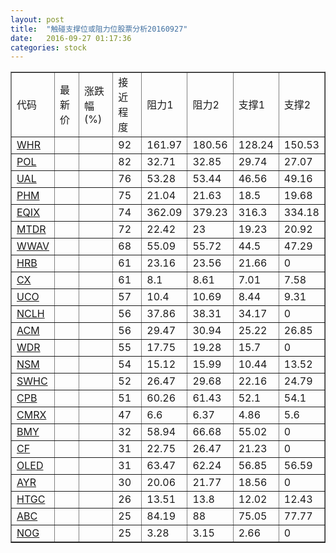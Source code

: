 ```yaml
---
layout: post
title:  "触碰支撑位或阻力位股票分析20160927"
date:   2016-09-27 01:17:36
categories: stock
---
```

<script type="text/javascript">
var stockList = []
stockList.push('gb_whr');
stockList.push('gb_pol');
stockList.push('gb_ual');
stockList.push('gb_phm');
stockList.push('gb_eqix');
stockList.push('gb_mtdr');
stockList.push('gb_wwav');
stockList.push('gb_hrb');
stockList.push('gb_cx');
stockList.push('gb_uco');
stockList.push('gb_nclh');
stockList.push('gb_acm');
stockList.push('gb_wdr');
stockList.push('gb_nsm');
stockList.push('gb_swhc');
stockList.push('gb_cpb');
stockList.push('gb_cmrx');
stockList.push('gb_bmy');
stockList.push('gb_cf');
stockList.push('gb_oled');
stockList.push('gb_ayr');
stockList.push('gb_htgc');
stockList.push('gb_abc');
stockList.push('gb_nog');
</script>
<table border="1">
 <tr>
 <td>代码</td>
 <td>最新价</td>
 <td>涨跌幅(%)</td>
 <td>接近程度</td>
 <td>阻力1</td>
 <td>阻力2</td>
 <td>支撑1</td>
 <td>支撑2</td>
</tr>
  <tr id="whr" class="red">
  <td><a href="http://stock.finance.sina.com.cn/usstock/quotes/WHR.html" target="_blank">WHR</a></td><td></td><td></td><td>92</td><td>161.97</td><td>180.56</td><td>128.24</td><td>150.53</td></tr>
  <tr id="pol" class="red">
  <td><a href="http://stock.finance.sina.com.cn/usstock/quotes/POL.html" target="_blank">POL</a></td><td></td><td></td><td>82</td><td>32.71</td><td>32.85</td><td>29.74</td><td>27.07</td></tr>
  <tr id="ual" class="green">
  <td><a href="http://stock.finance.sina.com.cn/usstock/quotes/UAL.html" target="_blank">UAL</a></td><td></td><td></td><td>76</td><td>53.28</td><td>53.44</td><td>46.56</td><td>49.16</td></tr>
  <tr id="phm" class="green">
  <td><a href="http://stock.finance.sina.com.cn/usstock/quotes/PHM.html" target="_blank">PHM</a></td><td></td><td></td><td>75</td><td>21.04</td><td>21.63</td><td>18.5</td><td>19.68</td></tr>
  <tr id="eqix" class="green">
  <td><a href="http://stock.finance.sina.com.cn/usstock/quotes/EQIX.html" target="_blank">EQIX</a></td><td></td><td></td><td>74</td><td>362.09</td><td>379.23</td><td>316.3</td><td>334.18</td></tr>
  <tr id="mtdr" class="green">
  <td><a href="http://stock.finance.sina.com.cn/usstock/quotes/MTDR.html" target="_blank">MTDR</a></td><td></td><td></td><td>72</td><td>22.42</td><td>23</td><td>19.23</td><td>20.92</td></tr>
  <tr id="wwav" class="red">
  <td><a href="http://stock.finance.sina.com.cn/usstock/quotes/WWAV.html" target="_blank">WWAV</a></td><td></td><td></td><td>68</td><td>55.09</td><td>55.72</td><td>44.5</td><td>47.29</td></tr>
  <tr id="hrb" class="red">
  <td><a href="http://stock.finance.sina.com.cn/usstock/quotes/HRB.html" target="_blank">HRB</a></td><td></td><td></td><td>61</td><td>23.16</td><td>23.56</td><td>21.66</td><td>0</td></tr>
  <tr id="cx" class="green">
  <td><a href="http://stock.finance.sina.com.cn/usstock/quotes/CX.html" target="_blank">CX</a></td><td></td><td></td><td>61</td><td>8.1</td><td>8.61</td><td>7.01</td><td>7.58</td></tr>
  <tr id="uco" class="green">
  <td><a href="http://stock.finance.sina.com.cn/usstock/quotes/UCO.html" target="_blank">UCO</a></td><td></td><td></td><td>57</td><td>10.4</td><td>10.69</td><td>8.44</td><td>9.31</td></tr>
  <tr id="nclh" class="red">
  <td><a href="http://stock.finance.sina.com.cn/usstock/quotes/NCLH.html" target="_blank">NCLH</a></td><td></td><td></td><td>56</td><td>37.86</td><td>38.31</td><td>34.17</td><td>0</td></tr>
  <tr id="acm" class="red">
  <td><a href="http://stock.finance.sina.com.cn/usstock/quotes/ACM.html" target="_blank">ACM</a></td><td></td><td></td><td>56</td><td>29.47</td><td>30.94</td><td>25.22</td><td>26.85</td></tr>
  <tr id="wdr" class="red">
  <td><a href="http://stock.finance.sina.com.cn/usstock/quotes/WDR.html" target="_blank">WDR</a></td><td></td><td></td><td>55</td><td>17.75</td><td>19.28</td><td>15.7</td><td>0</td></tr>
  <tr id="nsm" class="red">
  <td><a href="http://stock.finance.sina.com.cn/usstock/quotes/NSM.html" target="_blank">NSM</a></td><td></td><td></td><td>54</td><td>15.12</td><td>15.99</td><td>10.44</td><td>13.52</td></tr>
  <tr id="swhc" class="red">
  <td><a href="http://stock.finance.sina.com.cn/usstock/quotes/SWHC.html" target="_blank">SWHC</a></td><td></td><td></td><td>52</td><td>26.47</td><td>29.68</td><td>22.16</td><td>24.79</td></tr>
  <tr id="cpb" class="green">
  <td><a href="http://stock.finance.sina.com.cn/usstock/quotes/CPB.html" target="_blank">CPB</a></td><td></td><td></td><td>51</td><td>60.26</td><td>61.43</td><td>52.1</td><td>54.1</td></tr>
  <tr id="cmrx" class="green">
  <td><a href="http://stock.finance.sina.com.cn/usstock/quotes/CMRX.html" target="_blank">CMRX</a></td><td></td><td></td><td>47</td><td>6.6</td><td>6.37</td><td>4.86</td><td>5.6</td></tr>
  <tr id="bmy" class="green">
  <td><a href="http://stock.finance.sina.com.cn/usstock/quotes/BMY.html" target="_blank">BMY</a></td><td></td><td></td><td>32</td><td>58.94</td><td>66.68</td><td>55.02</td><td>0</td></tr>
  <tr id="cf" class="red">
  <td><a href="http://stock.finance.sina.com.cn/usstock/quotes/CF.html" target="_blank">CF</a></td><td></td><td></td><td>31</td><td>22.75</td><td>26.47</td><td>21.23</td><td>0</td></tr>
  <tr id="oled" class="green">
  <td><a href="http://stock.finance.sina.com.cn/usstock/quotes/OLED.html" target="_blank">OLED</a></td><td></td><td></td><td>31</td><td>63.47</td><td>62.24</td><td>56.85</td><td>56.59</td></tr>
  <tr id="ayr" class="red">
  <td><a href="http://stock.finance.sina.com.cn/usstock/quotes/AYR.html" target="_blank">AYR</a></td><td></td><td></td><td>30</td><td>20.06</td><td>21.77</td><td>18.56</td><td>0</td></tr>
  <tr id="htgc" class="red">
  <td><a href="http://stock.finance.sina.com.cn/usstock/quotes/HTGC.html" target="_blank">HTGC</a></td><td></td><td></td><td>26</td><td>13.51</td><td>13.8</td><td>12.02</td><td>12.43</td></tr>
  <tr id="abc" class="red">
  <td><a href="http://stock.finance.sina.com.cn/usstock/quotes/ABC.html" target="_blank">ABC</a></td><td></td><td></td><td>25</td><td>84.19</td><td>88</td><td>75.05</td><td>77.77</td></tr>
  <tr id="nog" class="green">
  <td><a href="http://stock.finance.sina.com.cn/usstock/quotes/NOG.html" target="_blank">NOG</a></td><td></td><td></td><td>25</td><td>3.28</td><td>3.15</td><td>2.66</td><td>0</td></tr>
</table>
